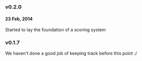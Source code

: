 ### v0.2.0
#### 23 Feb, 2014
Started to lay the foundation of a scoring system

### v0.1.7
We haven't done a good job of keeping track before this point :/